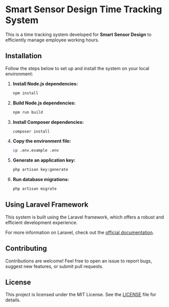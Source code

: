 # Smart Sensor Design Time Tracking System

This is a time tracking system developed for **Smart Sensor Design** to efficiently manage employee working hours.

## Installation

Follow the steps below to set up and install the system on your local environment:

1. **Install Node.js dependencies:**

    ```bash
    npm install
    ```

2. **Build Node.js dependencies:**

    ```bash
    npm run build
    ```

3. **Install Composer dependencies:**

    ```bash
    composer install
    ```

4. **Copy the environment file:**

    ```bash
    cp .env.example .env
    ```

5. **Generate an application key:**

    ```bash
    php artisan key:generate
    ```

6. **Run database migrations:**

    ```bash
    php artisan migrate
    ```

## Using Laravel Framework

This system is built using the Laravel framework, which offers a robust and efficient development experience.

For more information on Laravel, check out the [official documentation](https://laravel.com/docs).

## Contributing

Contributions are welcome! Feel free to open an issue to report bugs, suggest new features, or submit pull requests.

## License

This project is licensed under the MIT License. See the [LICENSE](LICENSE) file for details.
